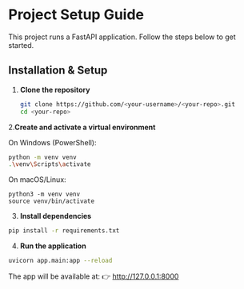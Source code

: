 # Project Setup Guide

This project runs a FastAPI application. Follow the steps below to get started.

## Installation & Setup

1. **Clone the repository**
   ```bash
   git clone https://github.com/<your-username>/<your-repo>.git
   cd <your-repo>

2.**Create and activate a virtual environment**

On Windows (PowerShell):
```bash
python -m venv venv
.\venv\Scripts\activate
```
On macOS/Linux:

    python3 -m venv venv
    source venv/bin/activate

3. **Install dependencies**
```bash
pip install -r requirements.txt
```
4. **Run the application**
```bash
uvicorn app.main:app --reload
```
The app will be available at:
👉 http://127.0.0.1:8000
